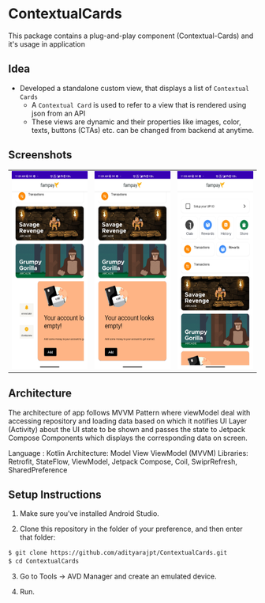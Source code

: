 # ContextualCards
 
 This package contains a plug-and-play component (Contextual-Cards) and it's usage in application
 
 ## Idea
 
 - Developed a standalone custom view, that displays a list of `Contextual Cards`
    - A `Contextual Card` is used to refer to a view that is rendered using json from an API
    - These views are dynamic and their properties like images, color, texts, buttons (CTAs) etc. can be changed from backend at anytime.

## Screenshots
<table>
    <tr>
      <td><img src="ss1.jpg" height="400px"</img> </td>
      <td><img src="ss2.jpg" height="400px"</img> </td>
      <td><img src="ss3.jpg" height="400px"</img> </td>
    </tr>
  </table>

## Architecture

The architecture of app follows MVVM Pattern where viewModel deal with accessing repository and loading data based on
which it notifies UI Layer (Activity) about the UI state to be shown and passes the state to Jetpack Compose Components which 
displays the corresponding data on screen.

Language : Kotlin
Architecture: Model View ViewModel (MVVM)
Libraries: Retrofit, StateFlow, ViewModel, Jetpack Compose, Coil, SwiprRefresh, SharedPreference

## Setup Instructions

1. Make sure you've installed Android Studio.

2. Clone this repository in the folder of your preference, and then enter that folder:

```bash
$ git clone https://github.com/adityarajpt/ContextualCards.git
$ cd ContextualCards
```
3. Go to Tools → AVD Manager and create an emulated device.

4. Run.
